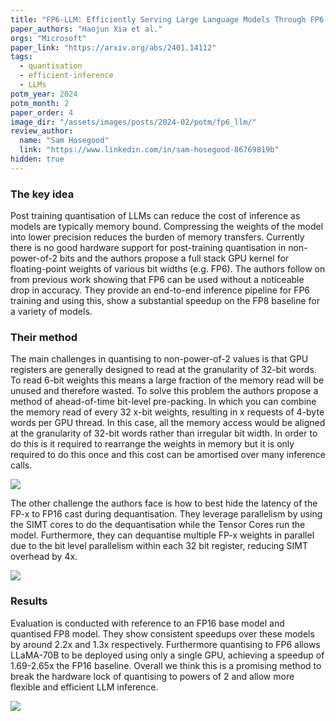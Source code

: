 ```yaml
---
title: "FP6-LLM: Efficiently Serving Large Language Models Through FP6-Centric Algorithm-System Co-Design"
paper_authors: "Haojun Xia et al."
orgs: "Microsoft"
paper_link: "https://arxiv.org/abs/2401.14112"
tags:
  - quantisation
  - efficient-inference
  - LLMs
potm_year: 2024
potm_month: 2
paper_order: 4
image_dir: "/assets/images/posts/2024-02/potm/fp6_llm/"
review_author:
  name: "Sam Hosegood"
  link: "https://www.linkedin.com/in/sam-hosegood-86769819b"
hidden: true
---
```



### The key idea

Post training quantisation of LLMs can reduce the cost of inference as models are typically memory bound. Compressing the weights of the model into lower precision reduces the burden of memory transfers.
Currently there is no good hardware support for post-training quantisation in non-power-of-2 bits and the authors propose a full stack GPU kernel for floating-point weights of various bit widths (e.g. FP6).
The authors follow on from previous work showing that FP6 can be used without a noticeable drop in accuracy.
They provide an end-to-end inference pipeline for FP6 training and using this, show a substantial speedup on the FP8 baseline for a variety of models.

### Their method

The main challenges in quantising to non-power-of-2 values is that GPU registers are generally designed to read at the granularity of 32-bit words. To read 6-bit weights this means a large fraction of the memory read will be unused and therefore wasted.
To solve this problem the authors propose a method of ahead-of-time bit-level pre-packing. In which you can combine the memory read of every 32 x-bit weights, resulting in x requests of 4-byte words per GPU thread. In this case, all the memory access would be aligned at the granularity of 32-bit words rather than irregular bit width.
In order to do this is it required to rearrange the weights in memory but it is only required to do this once and this cost can be amortised over many inference calls.

<img class="constrained_img" src="{{ page.image_dir | append: 'figure_5.png' | relative_url }}">

The other challenge the authors face is how to best hide the latency of the FP-x to FP16 cast during dequantisation.
They leverage parallelism by using the SIMT cores to do the dequantisation while the Tensor Cores run the model.
Furthermore, they can dequantise multiple FP-x weights in parallel due to the bit level parallelism within each 32 bit register, reducing SIMT overhead by 4x.

<img src="{{ page.image_dir | append: 'figure_6.png' | relative_url }}">

### Results

Evaluation is conducted with reference to an FP16 base model and quantised FP8 model. They show consistent speedups over these models by around 2.2x and 1.3x respectively.
Furthermore quantising to FP6 allows LLaMA-70B to be deployed using only a single GPU, achieving a speedup of 1.69-2.65x the FP16 baseline. Overall we think this is a promising method to break the hardware lock of quantising to powers of 2 and allow more flexible and efficient LLM inference.

<img src="{{ page.image_dir | append: 'figure_9.png' | relative_url }}">

